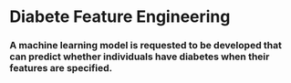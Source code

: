 # Diabete Feature Engineering
### A machine learning model is requested to be developed that can predict whether individuals have diabetes when their features are specified.
